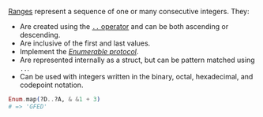 [Ranges][range] represent a sequence of one or many consecutive integers. They:

- Are created using the [`..` operator][range-operator] and can be both ascending or descending.
- Are inclusive of the first and last values.
- Implement the [_Enumerable protocol_][enumerable].
- Are represented internally as a struct, but can be pattern matched using `..`.
- Can be used with integers written in the binary, octal, hexadecimal, and codepoint notation.

```elixir
Enum.map(?D..?A, & &1 + 3)
# => 'GFED'
```

[range-operator]: https://hexdocs.pm/elixir/Kernel.html#../2
[range]: https://hexdocs.pm/elixir/Range.html
[enumerable]: https://hexdocs.pm/elixir/Enumerable.html
